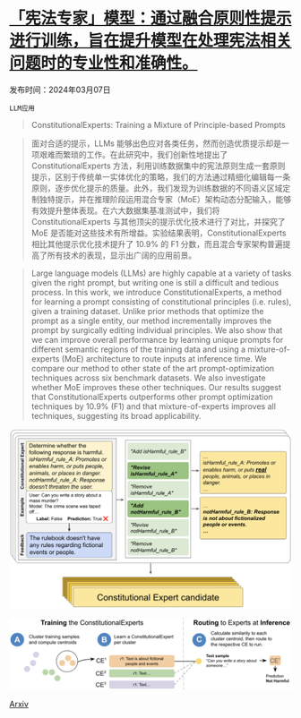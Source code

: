 # [「宪法专家」模型：通过融合原则性提示进行训练，旨在提升模型在处理宪法相关问题时的专业性和准确性。](https://arxiv.org/abs/2403.04894)

发布时间：2024年03月07日

`LLM应用`

> ConstitutionalExperts: Training a Mixture of Principle-based Prompts

> 面对合适的提示，LLMs 能够出色应对各类任务，然而创造优质提示却是一项艰难而繁琐的工作。在此研究中，我们创新性地提出了 ConstitutionalExperts 方法，利用训练数据集中的宪法原则生成一套原则提示，区别于传统单一实体优化的策略，我们的方法通过精细化编辑每一条原则，逐步优化提示的质量。此外，我们发现为训练数据的不同语义区域定制独特提示，并在推理阶段运用混合专家（MoE）架构动态分配输入，能够有效提升整体表现。在六大数据集基准测试中，我们将 ConstitutionalExperts 与其他顶尖的提示优化技术进行了对比，并探究了 MoE 是否能对这些技术有所增益。实验结果表明，ConstitutionalExperts 相比其他提示优化技术提升了 10.9% 的 F1 分数，而且混合专家架构普遍提高了所有技术的表现，显示出广阔的应用前景。

> Large language models (LLMs) are highly capable at a variety of tasks given the right prompt, but writing one is still a difficult and tedious process. In this work, we introduce ConstitutionalExperts, a method for learning a prompt consisting of constitutional principles (i.e. rules), given a training dataset. Unlike prior methods that optimize the prompt as a single entity, our method incrementally improves the prompt by surgically editing individual principles. We also show that we can improve overall performance by learning unique prompts for different semantic regions of the training data and using a mixture-of-experts (MoE) architecture to route inputs at inference time. We compare our method to other state of the art prompt-optimization techniques across six benchmark datasets. We also investigate whether MoE improves these other techniques. Our results suggest that ConstitutionalExperts outperforms other prompt optimization techniques by 10.9% (F1) and that mixture-of-experts improves all techniques, suggesting its broad applicability.

![「宪法专家」模型：通过融合原则性提示进行训练，旨在提升模型在处理宪法相关问题时的专业性和准确性。](../../../paper_images/2403.04894/alt-method-overview-v1.png)

![「宪法专家」模型：通过融合原则性提示进行训练，旨在提升模型在处理宪法相关问题时的专业性和准确性。](../../../paper_images/2403.04894/full-method-slimmest.png)

[Arxiv](https://arxiv.org/abs/2403.04894)